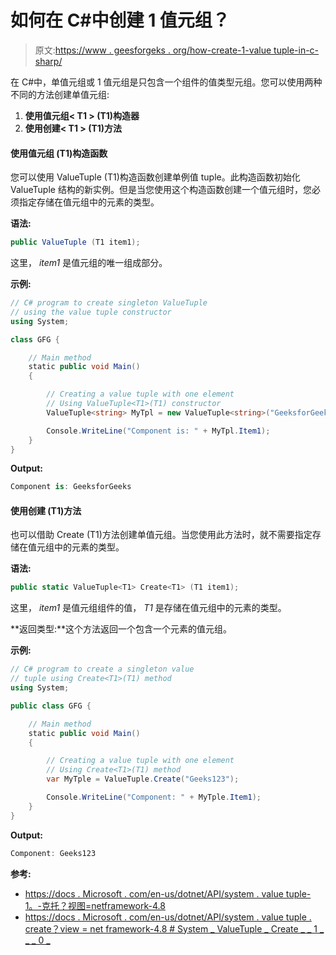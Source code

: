 # 如何在 C#中创建 1 值元组？

> 原文:[https://www . geesforgeks . org/how-create-1-value tuple-in-c-sharp/](https://www.geeksforgeeks.org/how-to-create-1-valuetuple-in-c-sharp/)

在 C#中，单值元组或 1 值元组是只包含一个组件的值类型元组。您可以使用两种不同的方法创建单值元组:

1.  **使用值元组< T1 > (T1)构造器**
2.  **使用创建< T1 > (T1)方法**

#### 使用值元组 <t1>(T1)构造函数</t1>

您可以使用 ValueTuple <t1>(T1)构造函数创建单例值 tuple。此构造函数初始化 ValueTuple <t1>结构的新实例。但是当您使用这个构造函数创建一个值元组时，您必须指定存储在值元组中的元素的类型。</t1></t1>

**语法:**

```cs
public ValueTuple (T1 item1);
```

这里， *item1* 是值元组的唯一组成部分。

**示例:**

```cs
// C# program to create singleton ValueTuple
// using the value tuple constructor
using System;

class GFG {

    // Main method
    static public void Main()
    {

        // Creating a value tuple with one element
        // Using ValueTuple<T1>(T1) constructor
        ValueTuple<string> MyTpl = new ValueTuple<string>("GeeksforGeeks");

        Console.WriteLine("Component is: " + MyTpl.Item1);
    }
}
```

**Output:**

```cs
Component is: GeeksforGeeks

```

#### 使用创建 <t1>(T1)方法</t1>

也可以借助 Create <t1>(T1)方法创建单值元组。当您使用此方法时，就不需要指定存储在值元组中的元素的类型。</t1>

**语法:**

```cs
public static ValueTuple<T1> Create<T1> (T1 item1);
```

这里， *item1* 是值元组组件的值， *T1* 是存储在值元组中的元素的类型。

**返回类型:**这个方法返回一个包含一个元素的值元组。

**示例:**

```cs
// C# program to create a singleton value 
// tuple using Create<T1>(T1) method
using System;

public class GFG {

    // Main method
    static public void Main()
    {

        // Creating a value tuple with one element
        // Using Create<T1>(T1) method
        var MyTple = ValueTuple.Create("Geeks123");

        Console.WriteLine("Component: " + MyTple.Item1);
    }
}
```

**Output:**

```cs
Component: Geeks123

```

**参考:**

*   [https://docs . Microsoft . com/en-us/dotnet/API/system . value tuple-1。-克托？视图=netframework-4.8](https://docs.microsoft.com/en-us/dotnet/api/system.valuetuple-1.-ctor?view=netframework-4.8)
*   [https://docs . Microsoft . com/en-us/dotnet/API/system . value tuple . create？view = net framework-4.8 # System _ ValueTuple _ Create _ _ 1 _ _ _ 0 _](https://docs.microsoft.com/en-us/dotnet/api/system.valuetuple.create?view=netframework-4.8#System_ValueTuple_Create__1___0_)